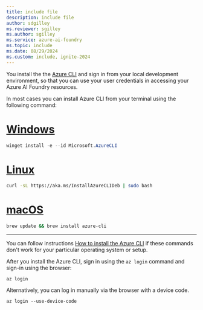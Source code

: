 ```yaml
---
title: include file
description: include file
author: sdgilley
ms.reviewer: sgilley
ms.author: sgilley
ms.service: azure-ai-foundry
ms.topic: include
ms.date: 08/29/2024
ms.custom: include, ignite-2024
---
```


You install the the [Azure CLI](/cli/azure/what-is-azure-cli)  and sign in from your local development environment, so that you can use your user credentials in accessing your Azure AI Foundry resources.

In most cases you can install Azure CLI from your terminal using the following command: 

# [Windows](#tab/windows)

```powershell 
winget install -e --id Microsoft.AzureCLI
```

# [Linux](#tab/linux)

```bash
curl -sL https://aka.ms/InstallAzureCLIDeb | sudo bash
```

# [macOS](#tab/macos)

```bash
brew update && brew install azure-cli
```

---

You can follow instructions [How to install the Azure CLI](/cli/azure/install-azure-cli) if these commands don't work for your particular operating system or setup.

After you install the Azure CLI, sign in using the ``az login`` command and sign-in using the browser:

```
az login
```

Alternatively, you can log in manually via the browser with a device code.

```
az login --use-device-code
```
